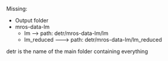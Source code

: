 Missing: 
- Output folder
- mros-data-lm
  - lm   --> path: detr/mros-data-lm/lm
  - lm_reduced ---> path: detr/mros-data-lm/lm_reduced

detr is the name of the main folder containing everything
